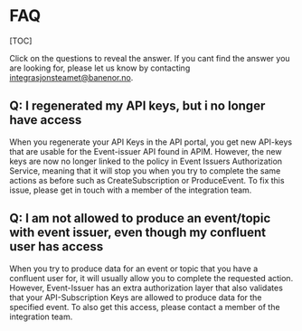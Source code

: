 # FAQ

[TOC]

Click on the questions to reveal the answer. If you cant find the answer you are looking for, please let us know by contacting [integrasjonsteamet@banenor.no](mailto:integrasjonsteamet@banenor.no).

## Q: I regenerated my API keys, but i no longer have access

When you regenerate your API Keys in the API portal, you get new API-keys that are usable for the Event-issuer API found in APIM. However, the new keys are now no longer linked to the policy in Event Issuers Authorization Service, meaning that it will stop you when you try to complete the same actions as before such as CreateSubscription or ProduceEvent. To fix this issue, please get in touch with a member of the integration team.

## Q: I am not allowed to produce an event/topic with event issuer, even though my confluent user has access

When you try to produce data for an event or topic that you have a confluent user for, it will usually allow you to complete the requested action. However, Event-Issuer has an extra authorization layer that also validates that your API-Subscription Keys are allowed to produce data for the specified event. To also get this access, please contact a member of the integration team.
